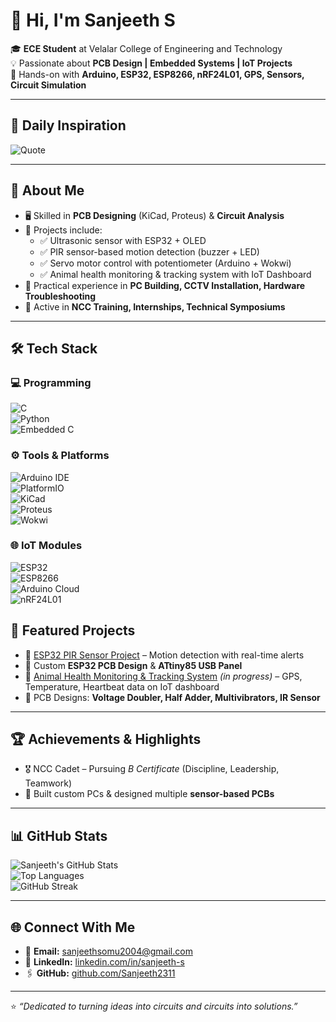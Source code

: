 # 👋 Hi, I'm Sanjeeth S  

🎓 **ECE Student** at Velalar College of Engineering and Technology  
💡 Passionate about **PCB Design | Embedded Systems | IoT Projects**  
🔧 Hands-on with **Arduino, ESP32, ESP8266, nRF24L01, GPS, Sensors, Circuit Simulation**  

---

## 🌟 Daily Inspiration  

![Quote](https://quotes-github-readme.vercel.app/api?type=horizontal&theme=tokyonight)


---

## 🚀 About Me  
- 🖥️ Skilled in **PCB Designing** (KiCad, Proteus) & **Circuit Analysis**  
- 📡 Projects include:  
  - ✅ Ultrasonic sensor with ESP32 + OLED  
  - ✅ PIR sensor-based motion detection (buzzer + LED)  
  - ✅ Servo motor control with potentiometer (Arduino + Wokwi)  
  - ✅ Animal health monitoring & tracking system with IoT Dashboard  
- 🔨 Practical experience in **PC Building, CCTV Installation, Hardware Troubleshooting**  
- 🎯 Active in **NCC Training, Internships, Technical Symposiums**  

---

## 🛠️ Tech Stack  

### 💻 Programming  
![C](https://img.shields.io/badge/C-00599C?style=flat&logo=c&logoColor=white)  
![Python](https://img.shields.io/badge/Python-3776AB?style=flat&logo=python&logoColor=white)  
![Embedded C](https://img.shields.io/badge/Embedded%20C-2C2255?style=flat&logo=c&logoColor=white)  

### ⚙️ Tools & Platforms  
![Arduino IDE](https://img.shields.io/badge/Arduino_IDE-00979D?style=flat&logo=arduino&logoColor=white)  
![PlatformIO](https://img.shields.io/badge/PlatformIO-FFA500?style=flat&logo=platformio&logoColor=white)  
![KiCad](https://img.shields.io/badge/KiCad-314CB0?style=flat&logo=kicad&logoColor=white)  
![Proteus](https://img.shields.io/badge/Proteus-0096D6?style=flat&logo=appveyor&logoColor=white)  
![Wokwi](https://img.shields.io/badge/Wokwi-Simulation-00BFFF?style=flat)  

### 🌐 IoT Modules  
![ESP32](https://img.shields.io/badge/ESP32-000000?style=flat&logo=espressif&logoColor=white)  
![ESP8266](https://img.shields.io/badge/ESP8266-000000?style=flat&logo=espressif&logoColor=white)  
![Arduino Cloud](https://img.shields.io/badge/Arduino_Cloud-00979D?style=flat&logo=arduino&logoColor=white)  
![nRF24L01](https://img.shields.io/badge/nRF24L01-Wireless-FF4500?style=flat)  

## 📂 Featured Projects  
- 🔹 [ESP32 PIR Sensor Project](https://github.com/Sanjeeth2311/esp32-projects/blob/main/Human%20detection%20using%20pir%20sensor) – Motion detection with real-time alerts  
- 🔹 Custom **ESP32 PCB Design** & **ATtiny85 USB Panel**  
- 🔹 [Animal Health Monitoring & Tracking System](#) *(in progress)* – GPS, Temperature, Heartbeat data on IoT dashboard  
- 🔹 PCB Designs: **Voltage Doubler, Half Adder, Multivibrators, IR Sensor**  

---

## 🏆 Achievements & Highlights  

- 🎖️ NCC Cadet – Pursuing *B Certificate* (Discipline, Leadership, Teamwork)  
- 🔧 Built custom PCs & designed multiple **sensor-based PCBs**  

---

## 📊 GitHub Stats  
![Sanjeeth's GitHub Stats](https://github-readme-stats.vercel.app/api?username=Sanjeeth2311&show_icons=true&theme=tokyonight)  
![Top Languages](https://github-readme-stats.vercel.app/api/top-langs/?username=Sanjeeth2311&layout=compact&theme=tokyonight)  
![GitHub Streak](https://github-readme-streak-stats.herokuapp.com/?user=Sanjeeth2311&theme=tokyonight)  

---

## 🌐 Connect With Me  
- 📧 **Email:** [sanjeethsomu2004@gmail.com](mailto:sanjeethsomu2004@gmail.com)  
- 💼 **LinkedIn:** [linkedin.com/in/sanjeeth-s](#)  
- 🖇️ **GitHub:** [github.com/Sanjeeth2311](https://github.com/Sanjeeth2311)  

---

⭐ *“Dedicated to turning ideas into circuits and circuits into solutions.”*  
